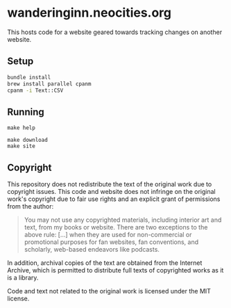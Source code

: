 # wanderinginn.neocities.org

This hosts code for a website geared towards tracking changes on another website.

## Setup

```sh
bundle install
brew install parallel cpanm
cpanm -i Text::CSV
```

## Running

```
make help

make download
make site
```

## Copyright

This repository does not redistribute the text of the original work due to copyright issues. This code and website does not infringe on the original work's copyright due to fair use rights and an explicit grant of permissions from the author:

> You may not use any copyrighted materials, including interior art and text, from my books or website.
> There are two exceptions to the above rule:
> [...] when they are used for non-commercial or promotional purposes for fan websites, fan conventions, and scholarly, web-based endeavors like podcasts.

In addition, archival copies of the text are obtained from the Internet Archive, which is permitted to distribute full texts of copyrighted works as it is a library.

Code and text not related to the original work is licensed under the MIT license.
